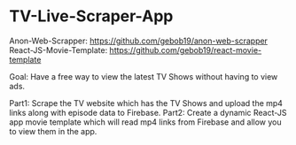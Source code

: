 # TV-Live-Scraper-App

Anon-Web-Scrapper: https://github.com/gebob19/anon-web-scrapper
React-JS-Movie-Template: https://github.com/gebob19/react-movie-template

Goal: Have a free way to view the latest TV Shows without having to view ads. 

Part1: Scrape the TV website which has the TV Shows and upload the mp4 links along with episode data to Firebase.
Part2: Create a dynamic React-JS app movie template which will read mp4 links from Firebase and allow you to view them in the app.

